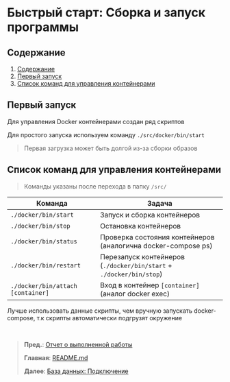 # Быстрый старт: Сборка и запуск программы

## Содержание
  1. [Содержание](#Содержание)
  2. [Первый запуск](#Первый-запуск)
  3. [Список команд для управления контейнерами](#Список-команд-для-управления-контейнерами)


## Первый запуск

Для управления Docker контейнерами создан ряд скриптов

Для простого запуска используем команду `./src/docker/bin/start`

> Первая загрузка может быть долгой из-за сборки образов

## Список команд для управления контейнерами
>Команды указаны после перехода в папку `/src/`

| Команда                           | Задача                                                              |
|-----------------------------------|---------------------------------------------------------------------|
| `./docker/bin/start`              | Запуск и сборка контейнеров                                         |
| `./docker/bin/stop`               | Остановка контейнеров                                               |
| `./docker/bin/status`             | Проверка состояния контейнеров (аналогична docker-compose ps)       |
| `./docker/bin/restart`            | Перезапуск контейнеров (`./docker/bin/start` + `./docker/bin/stop`) |
| `./docker/bin/attach [container]` | Вход в контейнер `[container]` (аналог docker exec)                 |

Лучше использовать данные скрипты, чем вручную запускать docker-compose, т.к скрипты автоматически подгрузят окружение

<br/>


> **Пред.**: [Отчет о выполненной работы](work_report.md)
>
> **Главная**: [README.md](/README.md)
>
> **Далее**: [База данных: Подключение](database.md)
